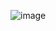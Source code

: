![image](https://user-images.githubusercontent.com/52845731/133928992-b3a74d3b-fce8-488b-a88b-574e7cda2d45.png)

